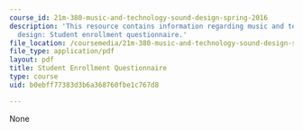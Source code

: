 ```yaml
---
course_id: 21m-380-music-and-technology-sound-design-spring-2016
description: 'This resource contains information regarding music and technology: Sound
  design: Student enrollment questionnaire.'
file_location: /coursemedia/21m-380-music-and-technology-sound-design-spring-2016/b0ebff77383d3b6a368760fbe1c767d8_MIT21M_380S16_survey.pdf
file_type: application/pdf
layout: pdf
title: Student Enrollment Questionnaire
type: course
uid: b0ebff77383d3b6a368760fbe1c767d8

---
```

None